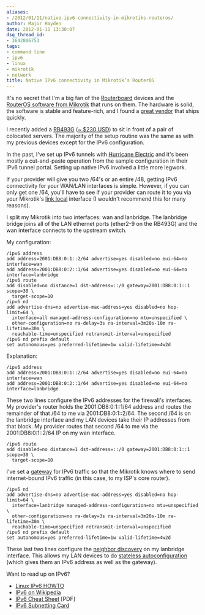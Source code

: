 ```yaml
---
aliases:
- /2012/01/11/native-ipv6-connectivity-in-mikrotiks-routeros/
author: Major Hayden
date: 2012-01-11 13:30:07
dsq_thread_id:
- 3642806753
tags:
- command line
- ipv6
- linux
- mikrotik
- network
title: Native IPv6 connectivity in Mikrotik’s RouterOS
---
```


It's no secret that I'm a big fan of the [Routerboard][1] devices and the [RouterOS software from Mikrotik][2] that runs on them. The hardware is solid, the software is stable and feature-rich, and I found a [great vendor][3] that ships quickly.

I recently added a [RB493G][4] ([~ $230 USD][5]) to sit in front of a pair of colocated servers. The majority of the setup routine was the same as with my previous devices except for the IPv6 configuration.

In the past, I've set up IPv6 tunnels with [Hurricane Electric][6] and it's been mostly a cut-and-paste operation from the sample configuration in their IPv6 tunnel portal. Setting up native IPv6 involved a little more legwork.

If your provider will give you two /64's or an entire /48, getting IPv6 connectivity for your WAN/LAN interfaces is simple. However, if you can only get one /64, you'll have to see if your provider can route it to you via your Mikrotik's [link local][7] interface (I wouldn't recommend this for many reasons).

I split my Mikrotik into two interfaces: wan and lanbridge. The lanbridge bridge joins all of the LAN ethernet ports (ether2-9 on the RB493G) and the wan interface connects to the upstream switch.

My configuration:

```
/ipv6 address
add address=2001:DB8:0:1::2/64 advertise=yes disabled=no eui-64=no interface=wan
add address=2001:DB8:0:2::1/64 advertise=yes disabled=no eui-64=no interface=lanbridge
/ipv6 route
add disabled=no distance=1 dst-address=::/0 gateway=2001:DB8:0:1::1 scope=30 \
  target-scope=10
/ipv6 nd
add advertise-dns=no advertise-mac-address=yes disabled=no hop-limit=64 \
  interface=all managed-address-configuration=no mtu=unspecified \
  other-configuration=no ra-delay=3s ra-interval=3m20s-10m ra-lifetime=30m \
  reachable-time=unspecified retransmit-interval=unspecified
/ipv6 nd prefix default
set autonomous=yes preferred-lifetime=1w valid-lifetime=4w2d
```


Explanation:

```
/ipv6 address
add address=2001:DB8:0:1::2/64 advertise=yes disabled=no eui-64=no interface=wan
add address=2001:DB8:0:2::1/64 advertise=yes disabled=no eui-64=no interface=lanbridge
```


These two lines configure the IPv6 addresses for the firewall's interfaces. My provider's router holds the 2001:DB8:0:1::1/64 address and routes the remainder of that /64 to me via 2001:DB8:0:1::2/64. The second /64 is on the lanbridge interface and my LAN devices take their IP addresses from that block. My provider routes that second /64 to me via the 2001:DB8:0:1::2/64 IP on my wan interface.

```
/ipv6 route
add disabled=no distance=1 dst-address=::/0 gateway=2001:DB8:0:1::1 scope=30 \
  target-scope=10
```


I've set a [gateway][8] for IPv6 traffic so that the Mikrotik knows where to send internet-bound IPv6 traffic (in this case, to my ISP's core router).

```
/ipv6 nd
add advertise-dns=no advertise-mac-address=yes disabled=no hop-limit=64 \
  interface=lanbridge managed-address-configuration=no mtu=unspecified \
  other-configuration=no ra-delay=3s ra-interval=3m20s-10m ra-lifetime=30m \
  reachable-time=unspecified retransmit-interval=unspecified
/ipv6 nd prefix default
set autonomous=yes preferred-lifetime=1w valid-lifetime=4w2d
```


These last two lines configure the [neighbor discovery][9] on my lanbridge interface. This allows my LAN devices to do [stateless autoconfiguration][10] (which gives them an IPv6 address as well as the gateway).

Want to read up on IPv6?

  * [Linux IPv6 HOWTO][11]
  * [IPv6 on Wikipedia][12]
  * [IPv6 Cheat Sheet][13] [PDF]
  * [IPv6 Subnetting Card][14]

 [1]: http://routerboard.com/
 [2]: http://www.mikrotik.com/software.html
 [3]: http://www.roc-noc.com/
 [4]: http://routerboard.com/RB493G
 [5]: http://www.roc-noc.com/mikrotik/routerboard/rb493g-complete.html
 [6]: http://ipv6.he.net/
 [7]: http://en.wikipedia.org/wiki/Link-local_address#IPv6
 [8]: http://tldp.org/HOWTO/html_single/Linux+IPv6-HOWTO/#AEN1083
 [9]: http://en.wikipedia.org/wiki/Neighbor_Discovery_Protocol
 [10]: http://en.wikipedia.org/wiki/IPv6#Stateless_address_autoconfiguration_.28SLAAC.29
 [11]: http://tldp.org/HOWTO/html_single/Linux+IPv6-HOWTO/
 [12]: http://en.wikipedia.org/wiki/IPv6
 [13]: http://www.roesen.org/files/ipv6_cheat_sheet.pdf
 [14]: http://www.ripe.net/lir-services/resource-management/number-resources/ipv6/ipv6-subnetting-card